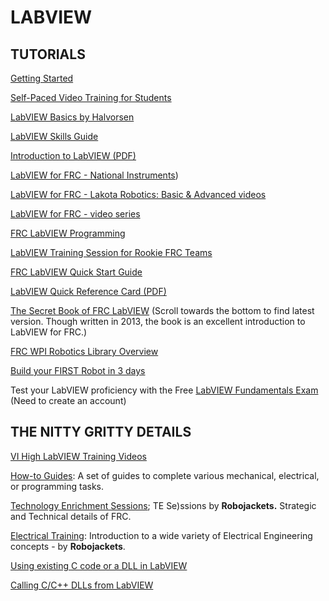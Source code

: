 # LABVIEW

## TUTORIALS

[Getting Started](http://www.learnni.com/getting-started)

[Self-Paced Video Training for Students](http://www.ni.com/academic/students/learn/)

<!-- [Self Paced LabVIEW Training](http://home.hit.no/~hansha/documents/labview/labview.htm) -->

<!-- [Learn NI LabVIEW Basics](http://www.ni.com/getting-started/labview-basics/) -->

[LabVIEW Basics by Halvorsen](http://home.hit.no/~hansha/video/labview_basics.php)

[LabVIEW Skills Guide](http://www.ni.com/labview/skills-guide/)

[Introduction to LabVIEW (PDF)](http://home.hit.no/~hansha/documents/labview/training/Introduction%20to%20LabVIEW/Introduction%20to%20LabVIEW.pdf)

[LabVIEW for FRC - National Instruments](http://ni.com/frc))

[LabVIEW for FRC - Lakota Robotics: Basic & Advanced videos](https://www.youtube.com/watch?v=Xs8_Cj1FHgA&feature=youtu.be)

[LabVIEW for FRC - video series](https://www.youtube.com/watch?v=K99iHIpGWgQ)

[FRC LabVIEW Programming](https://wpilib.screenstepslive.com/s/4485/m/13811)

[LabVIEW Training Session for Rookie FRC Teams](https://www.youtube.com/watch?v=5Y_kvwq2Iqs&feature=youtu.behttps://www.youtube.com/watch?v=5Y_kvwq2Iqs&feature=youtu.be)

[FRC LabVIEW Quick Start Guide](https://forums.ni.com/t5/FIRST-Robotics-Competition/2015-FRC-LabVIEW-Quick-Start-Guide/ta-p/3528790)

[LabVIEW Quick Reference Card (PDF)](https://1010robotics.github.io/Resources/LabVIEW%20Quick%20Reference%20Card.pdf)

[The Secret Book of FRC LabVIEW](https://www.chiefdelphi.com/forums/showthread.php?t=120756) (Scroll towards the bottom to find latest version. Though written in 2013, the book is an excellent introduction to LabVIEW for FRC.)

[FRC WPI Robotics Library Overview](https://1010robotics.github.io/Resources/FRC%20WPI%20Robotics%20Library%20Overview.pdf)

[Build your FIRST Robot in 3 days](https://www.youtube.com/user/nifirstrobotics)

Test your LabVIEW proficiency with the Free [LabVIEW Fundamentals Exam](https://lumen.ni.com/nicif/us/ekitcladexmprp/content.xhtml) (Need to create an account)

## THE NITTY GRITTY DETAILS

[VI High LabVIEW Training Videos](http://blog.sixclear.com/)

[How-to Guides](https://wiki.robojackets.org/How_to_Guides): A set of guides to complete various mechanical, electrical, or programming tasks.

[Technology Enrichment Sessions](https://wiki.robojackets.org/TE_Sessions#Previous_Sessions); TE Se)ssions by **Robojackets.** Strategic and Technical details of FRC.

[Electrical Training](https://robojackets.org/training/electrical/): Introduction to a wide variety of Electrical Engineering concepts - by **Robojackets**.

[Using existing C code or a DLL in LabVIEW](http://forums.ni.com/t5/Example-Program-Drafts/Using-Existing-C-Code-or-a-DLL-in-LabVIEW/ta-p/3499233)

[Calling C/C++ DLLs from LabVIEW](https://forums.ni.com/t5/Developer-Center-Resources/Calling-C-C-DLLs-from-LabVIEW/ta-p/3522488)
